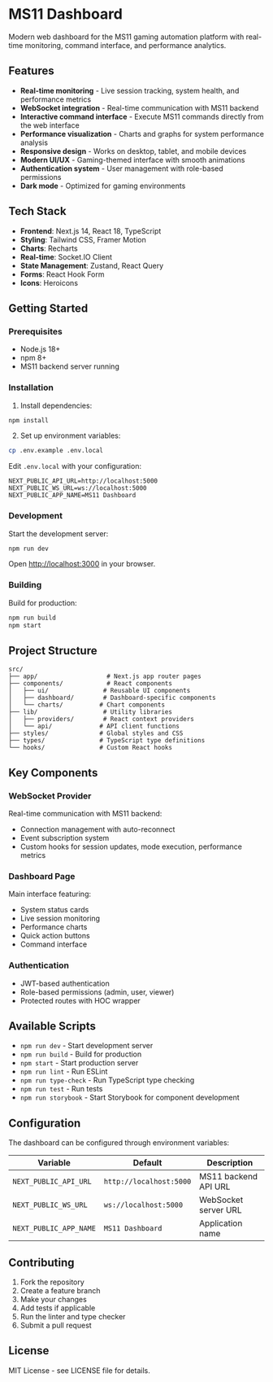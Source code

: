 # MS11 Dashboard

Modern web dashboard for the MS11 gaming automation platform with real-time monitoring, command interface, and performance analytics.

## Features

- **Real-time monitoring** - Live session tracking, system health, and performance metrics
- **WebSocket integration** - Real-time communication with MS11 backend
- **Interactive command interface** - Execute MS11 commands directly from the web interface
- **Performance visualization** - Charts and graphs for system performance analysis
- **Responsive design** - Works on desktop, tablet, and mobile devices
- **Modern UI/UX** - Gaming-themed interface with smooth animations
- **Authentication system** - User management with role-based permissions
- **Dark mode** - Optimized for gaming environments

## Tech Stack

- **Frontend**: Next.js 14, React 18, TypeScript
- **Styling**: Tailwind CSS, Framer Motion
- **Charts**: Recharts
- **Real-time**: Socket.IO Client
- **State Management**: Zustand, React Query
- **Forms**: React Hook Form
- **Icons**: Heroicons

## Getting Started

### Prerequisites

- Node.js 18+ 
- npm 8+
- MS11 backend server running

### Installation

1. Install dependencies:
```bash
npm install
```

2. Set up environment variables:
```bash
cp .env.example .env.local
```

Edit `.env.local` with your configuration:
```
NEXT_PUBLIC_API_URL=http://localhost:5000
NEXT_PUBLIC_WS_URL=ws://localhost:5000
NEXT_PUBLIC_APP_NAME=MS11 Dashboard
```

### Development

Start the development server:
```bash
npm run dev
```

Open [http://localhost:3000](http://localhost:3000) in your browser.

### Building

Build for production:
```bash
npm run build
npm start
```

## Project Structure

```
src/
├── app/                   # Next.js app router pages
├── components/            # React components
│   ├── ui/               # Reusable UI components
│   ├── dashboard/        # Dashboard-specific components
│   └── charts/          # Chart components
├── lib/                  # Utility libraries
│   ├── providers/        # React context providers
│   └── api/             # API client functions
├── styles/              # Global styles and CSS
├── types/               # TypeScript type definitions
└── hooks/               # Custom React hooks
```

## Key Components

### WebSocket Provider
Real-time communication with MS11 backend:
- Connection management with auto-reconnect
- Event subscription system
- Custom hooks for session updates, mode execution, performance metrics

### Dashboard Page
Main interface featuring:
- System status cards
- Live session monitoring
- Performance charts
- Quick action buttons
- Command interface

### Authentication
- JWT-based authentication
- Role-based permissions (admin, user, viewer)
- Protected routes with HOC wrapper

## Available Scripts

- `npm run dev` - Start development server
- `npm run build` - Build for production
- `npm start` - Start production server
- `npm run lint` - Run ESLint
- `npm run type-check` - Run TypeScript type checking
- `npm run test` - Run tests
- `npm run storybook` - Start Storybook for component development

## Configuration

The dashboard can be configured through environment variables:

| Variable | Default | Description |
|----------|---------|-------------|
| `NEXT_PUBLIC_API_URL` | `http://localhost:5000` | MS11 backend API URL |
| `NEXT_PUBLIC_WS_URL` | `ws://localhost:5000` | WebSocket server URL |
| `NEXT_PUBLIC_APP_NAME` | `MS11 Dashboard` | Application name |

## Contributing

1. Fork the repository
2. Create a feature branch
3. Make your changes
4. Add tests if applicable
5. Run the linter and type checker
6. Submit a pull request

## License

MIT License - see LICENSE file for details.